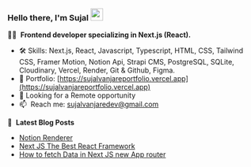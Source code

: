 ### Hello there, I'm Sujal <img src="https://media.giphy.com/media/hvRJCLFzcasrR4ia7z/giphy.gif" width="25px" height="25px">

👨‍💻 &nbsp;**Frontend developer specializing in Next.js (React).**

- 🛠️ Skills: Next.js, React, Javascript, Typescript, HTML, CSS, Tailwind CSS, Framer Motion, Notion Api, Strapi CMS, PostgreSQL, SQLite, Cloudinary, Vercel, Render, Git & Github, Figma.
- 🚀 Portfolio: [https://sujalvanjareportfolio.vercel.app](https://sujalvanjareportfolio.vercel.app)
- 💼 Looking for a Remote opportunity
- 📫 &nbsp;Reach me: [sujalvanjaredev@gmail.com](mailto:sujalvanjaredev@gmail.com)

<!-- -->
<!-- -->
📕 &nbsp;**Latest Blog Posts**
<!-- BLOG-POST-LIST:START -->
- [Notion Renderer](https://notion-block-renderer.vercel.app)
- [Next JS The Best React Framework](https://sujalblog.vercel.app/blog/next-js-the-best-react-framework)
- [How to fetch Data in Next JS new App router](https://sujalblog.vercel.app/blog/how-to-fetch-data-in-next-js-new-app-router)
<!-- BLOG-POST-LIST:END -->


